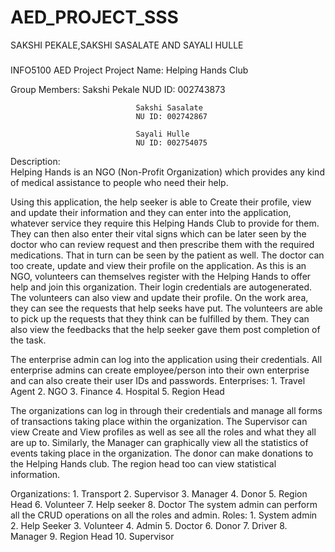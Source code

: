 # AED_PROJECT_SSS
SAKSHI PEKALE,SAKSHI SASALATE AND SAYALI HULLE
###

INFO5100 AED Project
Project Name: Helping Hands Club


Group Members: 
                                Sakshi Pekale
                                NUD ID: 002743873

                                Sakshi Sasalate
                                NU ID: 002742867
                                
                                Sayali Hulle
                                NU ID: 002754075

Description:  
Helping Hands is an NGO (Non-Profit Organization) which provides any kind of medical assistance to people who need their help.

Using this application, the help seeker is able to Create their profile, view and update their information and they can enter into the application, whatever service they require this Helping Hands Club to provide for them. They can then also enter their vital signs which can be later seen by the doctor who can review request and then prescribe them with the required medications. That in turn can be seen by the patient as well. The doctor can too create, update and view their profile on the application.
As this is an NGO, volunteers can themselves register with the Helping Hands to offer help and join this organization. Their login credentials are autogenerated. The volunteers can also view and update their profile. On the work area, they can see the requests that help seeks have put. The volunteers are able to pick up the requests that they think can be fulfilled by them. They can also view the feedbacks that the help seeker gave them post completion of the task.






The enterprise admin can log into the application using their credentials. All enterprise admins can create employee/person into their own enterprise and can also create their user IDs and passwords. 
Enterprises: 1. Travel Agent
                       2. NGO 
                       3. Finance
                       4. Hospital
                       5. Region Head



The organizations can log in through their credentials and manage all forms of transactions taking place within the organization. The Supervisor can view Create and View profiles as well as see all the roles and what they all are up to. Similarly, the Manager can graphically view all the statistics of events taking place in the organization. The donor can make donations to the Helping Hands club. The region head too can view statistical information.

Organizations: 1. Transport
                           2. Supervisor
                           3. Manager
                           4. Donor
                           5. Region Head
                           6. Volunteer
                           7. Help seeker 
                           8. Doctor
The system admin can perform all the CRUD operations on all the roles and admin.
Roles: 1. System admin
            2. Help Seeker
            3. Volunteer
            4.  Admin
            5. Doctor
            6. Donor
            7. Driver
            8. Manager
            9. Region Head
            10. Supervisor
